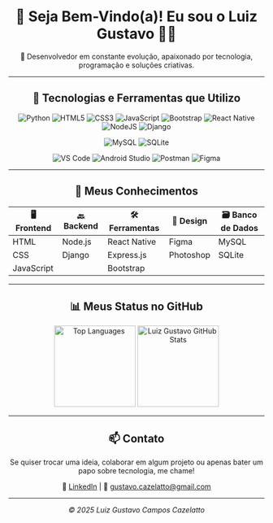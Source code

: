 <div align="center">

# 👋 Seja Bem-Vindo(a)! Eu sou o Luiz Gustavo 👨‍💻

🌟 Desenvolvedor em constante evolução, apaixonado por tecnologia, programação e soluções criativas.

---

## 🚀 Tecnologias e Ferramentas que Utilizo

![Python](https://img.shields.io/badge/-Python-3776AB?style=for-the-badge&logo=python&logoColor=white)
![HTML5](https://img.shields.io/badge/html5-%23E34F26.svg?style=for-the-badge&logo=html5&logoColor=white)
![CSS3](https://img.shields.io/badge/css3-%231572B6.svg?style=for-the-badge&logo=css3&logoColor=white)
![JavaScript](https://img.shields.io/badge/-JavaScript-F7DF1E?style=for-the-badge&logo=javascript&logoColor=black)
![Bootstrap](https://img.shields.io/badge/bootstrap-%238511FA.svg?style=for-the-badge&logo=bootstrap&logoColor=white)
![React Native](https://img.shields.io/badge/react_native-%2320232a.svg?style=for-the-badge&logo=react&logoColor=%2361DAFB)
![NodeJS](https://img.shields.io/badge/node.js-6DA55F?style=for-the-badge&logo=node.js&logoColor=white)
![Django](https://img.shields.io/badge/-Django-092E20?style=for-the-badge&logo=django&logoColor=white)

![MySQL](https://img.shields.io/badge/-MySQL-4479A1?style=for-the-badge&logo=mysql&logoColor=white)
![SQLite](https://img.shields.io/badge/-SQLite-003B57?style=for-the-badge&logo=sqlite&logoColor=white)

![VS Code](https://img.shields.io/badge/Visual%20Studio%20Code-0078d7.svg?style=for-the-badge&logo=visual-studio-code&logoColor=white)
![Android Studio](https://img.shields.io/badge/android%20studio-346ac1?style=for-the-badge&logo=android-studio&logoColor=white)
![Postman](https://img.shields.io/badge/-Postman-FF6C37?style=for-the-badge&logo=postman&logoColor=white)
![Figma](https://img.shields.io/badge/-Figma-F24E1E?style=for-the-badge&logo=figma&logoColor=white)

---

## 🧠 Meus Conhecimentos

| 🖥️ Frontend       | 🔙 Backend     | 🛠️ Ferramentas       | 🎨 Design     | 🗃️ Banco de Dados |
|-------------------|----------------|------------------------|---------------|--------------------|
| HTML              | Node.js        | React Native           | Figma         | MySQL              |
| CSS               | Django         | Express.js             | Photoshop     | SQLite             |
| JavaScript        |                | Bootstrap               |               |                    |

---

## 📊 Meus Status no GitHub

<img height="160em" src="https://github-readme-stats.vercel.app/api/top-langs/?username=luizgustavo664&layout=compact&theme=transparent&title_color=808080&text_color=808080" alt="Top Languages">
<img height="160em" src="https://github-readme-stats.vercel.app/api?username=luizgustavo664&show_icons=true&theme=transparent&hide=contribs,prs&title_color=808080&icon_color=808080&text_color=808080" alt="Luiz Gustavo GitHub Stats">

---

## 📫 Contato
Se quiser trocar uma ideia, colaborar em algum projeto ou apenas bater um papo sobre tecnologia, me chame!

🔗 [LinkedIn](https://www.linkedin.com/in/https://www.linkedin.com/in/luiz-gustavo-campos-cazelatto-93783b2b7?utm_source=share&utm_campaign=share_via&utm_content=profile&utm_medium=android_app) | 📧 gustavo.cazelatto@gmail.com

---

<p align="center"><i>© 2025 Luiz Gustavo Campos Cazelatto</i></p>

</div>
